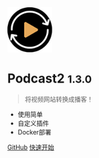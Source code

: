 <!-- _coverpage.md -->

<!-- ![logo](975x975-logo.001.png) -->
<img src="./images/975x975-logo.001.png" width="20%" height="20%"> 

# Podcast2 <small>1.3.0</small>

> 将视频网站转换成播客！

- 使用简单
- 自定义插件
- Docker部署

[GitHub](https://github.com/yajuhua/podcast2_1/)
[快速开始](GetStarted/GetStarted)